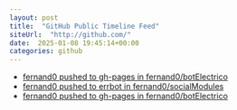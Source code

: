 ```yaml
---
layout: post
title:  "GitHub Public Timeline Feed"
siteUrl:  "http://github.com/"
date:  2025-01-08 19:45:14+00:00
categories: github
---
```

*  [fernand0 pushed to gh-pages in fernand0/botElectrico](https://github.com/fernand0/botElectrico/compare/22415e1618...0f8ac26cbf)
*  [fernand0 pushed to errbot in fernand0/socialModules](https://github.com/fernand0/socialModules/compare/0169e2e5b5...34fb810bbc)
*  [fernand0 pushed to gh-pages in fernand0/botElectrico](https://github.com/fernand0/botElectrico/compare/f0d77ad9d0...4080ffa51e)
